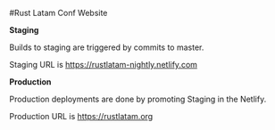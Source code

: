 #Rust Latam Conf Website

**Staging**

Builds to staging are triggered by commits to master.

Staging URL is https://rustlatam-nightly.netlify.com


**Production**

Production deployments are done by promoting Staging in the Netlify.

Production URL is https://rustlatam.org